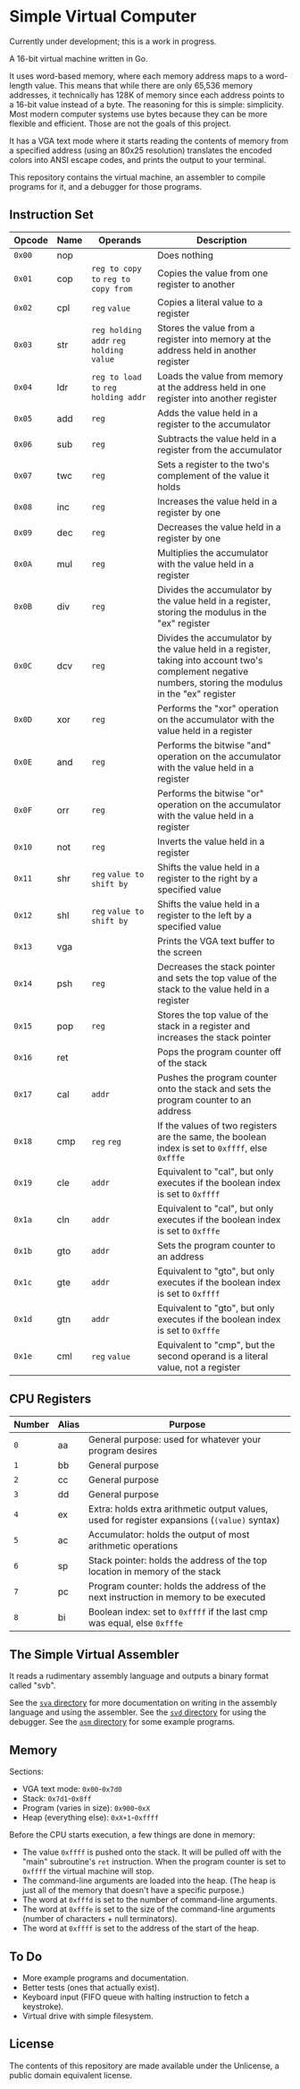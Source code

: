 # Simple Virtual Computer

Currently under development; this is a work in progress.

A 16-bit virtual machine written in Go.

It uses word-based memory, where each memory address maps to a word-length value.
This means that while there are only 65,536 memory addresses,
it technically has 128K of memory since each address points to a 16-bit value instead of a byte.
The reasoning for this is simple: simplicity. Most modern computer systems use bytes because they can be more flexible and efficient.
Those are not the goals of this project.

It has a VGA text mode where it starts reading the contents of memory from a specified address (using an 80x25 resolution)
translates the encoded colors into ANSI escape codes,
and prints the output to your terminal.

This repository contains the virtual machine, an assembler to compile programs for it, and a debugger for those programs.

## Instruction Set

| Opcode | Name | Operands                              | Description                                                                                                                                              |
| ------ | ---- | --------                              | -----------                                                                                                                                              |
| `0x00` | nop |                                        | Does nothing                                                                                                                                             |
| `0x01` | cop | `reg to copy to` `reg to copy from`    | Copies the value from one register to another                                                                                                            |
| `0x02` | cpl | `reg` `value`                          | Copies a literal value to a register                                                                                                                     |
| `0x03` | str | `reg holding addr` `reg holding value` | Stores the value from a register into memory at the address held in another register                                                                     |
| `0x04` | ldr | `reg to load to` `reg holding addr`    | Loads the value from memory at the address held in one register into another register                                                                    |
| `0x05` | add | `reg`                                  | Adds the value held in a register to the accumulator                                                                                                     |
| `0x06` | sub | `reg`                                  | Subtracts the value held in a register from the accumulator                                                                                              |
| `0x07` | twc | `reg`                                  | Sets a register to the two's complement of the value it holds                                                                                            |
| `0x08` | inc | `reg`                                  | Increases the value held in a register by one                                                                                                            |
| `0x09` | dec | `reg`                                  | Decreases the value held in a register by one                                                                                                            |
| `0x0A` | mul | `reg`                                  | Multiplies the accumulator with the value held in a register                                                                                             |
| `0x0B` | div | `reg`                                  | Divides the accumulator by the value held in a register, storing the modulus in the "ex" register                                                        |
| `0x0C` | dcv | `reg`                                  | Divides the accumulator by the value held in a register, taking into account two's complement negative numbers, storing the modulus in the "ex" register |
| `0x0D` | xor | `reg`                                  | Performs the "xor" operation on the accumulator with the value held in a register                                                                        |
| `0x0E` | and | `reg`                                  | Performs the bitwise "and" operation on the accumulator with the value held in a register                                                                |
| `0x0F` | orr | `reg`                                  | Performs the bitwise "or" operation on the accumulator with the value held in a register                                                                 |
| `0x10` | not | `reg`                                  | Inverts the value held in a register                                                                                                                     |
| `0x11` | shr | `reg` `value to shift by`              | Shifts the value held in a register to the right by a specified value                                                                                    |
| `0x12` | shl | `reg` `value to shift by`              | Shifts the value held in a register to the left by a specified value                                                                                     |
| `0x13` | vga |                                        | Prints the VGA text buffer to the screen                                                                                                                 |
| `0x14` | psh | `reg`                                  | Decreases the stack pointer and sets the top value of the stack to the value held in a register                                                          |
| `0x15` | pop | `reg`                                  | Stores the top value of the stack in a register and increases the stack pointer                                                                          |
| `0x16` | ret |                                        | Pops the program counter off of the stack                                                                                                                |
| `0x17` | cal | `addr`                                 | Pushes the program counter onto the stack and sets the program counter to an address                                                                     |
| `0x18` | cmp | `reg` `reg`                            | If the values of two registers are the same, the boolean index is set to `0xffff`, else `0xfffe`                                                         |
| `0x19` | cle | `addr`                                 | Equivalent to "cal", but only executes if the boolean index is set to `0xffff`                                                                           |
| `0x1a` | cln | `addr`                                 | Equivalent to "cal", but only executes if the boolean index is set to `0xfffe`                                                                           |
| `0x1b` | gto | `addr`                                 | Sets the program counter to an address                                                                                                                   |
| `0x1c` | gte | `addr`                                 | Equivalent to "gto", but only executes if the boolean index is set to `0xffff`                                                                           |
| `0x1d` | gtn | `addr`                                 | Equivalent to "gto", but only executes if the boolean index is set to `0xfffe`                                                                           |
| `0x1e` | cml | `reg` `value`                          | Equivalent to "cmp", but the second operand is a literal value, not a register                                                                           |

## CPU Registers

| Number | Alias | Purpose                                                                                                     |
| ------ | ----- | -------                                                                                                     |
| `0`    | aa    | General purpose: used for whatever your program desires                                                     |
| `1`    | bb    | General purpose                                                                                             |
| `2`    | cc    | General purpose                                                                                             |
| `3`    | dd    | General purpose                                                                                             |
| `4`    | ex    | Extra: holds extra arithmetic output values, used for register expansions (`(value)` syntax)                |
| `5`    | ac    | Accumulator: holds the output of most arithmetic operations                                                 |
| `6`    | sp    | Stack pointer: holds the address of the top location in memory of the stack                                 |
| `7`    | pc    | Program counter: holds the address of the next instruction in memory to be executed                         |
| `8`    | bi    | Boolean index: set to `0xffff` if the last cmp was equal, else `0xfffe`                                     |

## The Simple Virtual Assembler

It reads a rudimentary assembly language and outputs a binary format called "svb".

See the [`sva` directory](https://github.com/tteeoo/svc/tree/main/sva) for more documentation on writing in the assembly language and using the assembler.
See the [`svd` directory](https://github.com/tteeoo/svc/tree/main/svd) for using the debugger.
See the [`asm` directory](https://github.com/tteeoo/svc/tree/main/asm) for some example programs.

## Memory

Sections:
* VGA text mode: `0x00`-`0x7d0`
* Stack: `0x7d1`-`0x8ff`
* Program (varies in size): `0x900`-`0xX`
* Heap (everything else): `0xX+1`-`0xffff`

Before the CPU starts execution, a few things are done in memory:
* The value `0xffff` is pushed onto the stack. It will be pulled off with the "main" subroutine's `ret` instruction. When the program counter is set to `0xffff` the virtual machine will stop.
* The command-line arguments are loaded into the heap. (The heap is just all of the memory that doesn't have a specific purpose.)
* The word at `0xfffd` is set to the number of command-line arguments.
* The word at `0xfffe` is set to the size of the command-line arguments (number of characters + null terminators).
* The word at `0xffff` is set to the address of the start of the heap.

## To Do

* More example programs and documentation.
* Better tests (ones that actually exist).
* Keyboard input (FIFO queue with halting instruction to fetch a keystroke).
* Virtual drive with simple filesystem.

## License

The contents of this repository are made available under the Unlicense, a public domain equivalent license.
